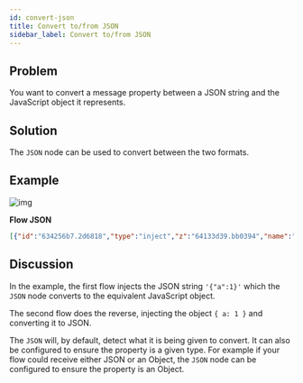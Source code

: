 ```yaml
---
id: convert-json
title: Convert to/from JSON
sidebar_label: Convert to/from JSON
---
```


## Problem

You want to convert a message property between a JSON string and the JavaScript object
it represents.

## Solution

The <code class="node">JSON</code> node can be used to convert between the two
formats.

## Example

![img](/assets/docs/data-formats/convert-json.png)

<b>Flow JSON</b>

~~~json
[{"id":"634256b7.2d6818","type":"inject","z":"64133d39.bb0394","name":"JSON String","topic":"","payload":"{\"a\":1}","payloadType":"str","repeat":"","crontab":"","once":false,"onceDelay":0.1,"x":110,"y":80,"wires":[["a2fe0fc8.095e1"]]},{"id":"a2fe0fc8.095e1","type":"json","z":"64133d39.bb0394","name":"","property":"payload","action":"","pretty":false,"x":270,"y":80,"wires":[["9a4ce2b8.47698"]]},{"id":"9a4ce2b8.47698","type":"debug","z":"64133d39.bb0394","name":"","active":true,"tosidebar":true,"console":false,"tostatus":false,"complete":"false","x":430,"y":80,"wires":[]},{"id":"80032e2.7c92cd","type":"inject","z":"64133d39.bb0394","name":"Object","topic":"","payload":"{\"a\":1}","payloadType":"json","repeat":"","crontab":"","once":false,"onceDelay":0.1,"x":90,"y":120,"wires":[["cd40a0f4.4f5ac"]]},{"id":"cd40a0f4.4f5ac","type":"json","z":"64133d39.bb0394","name":"","property":"payload","action":"","pretty":false,"x":270,"y":120,"wires":[["478b4106.4fd7c"]]},{"id":"478b4106.4fd7c","type":"debug","z":"64133d39.bb0394","name":"","active":true,"tosidebar":true,"console":false,"tostatus":false,"complete":"false","x":430,"y":120,"wires":[]}]
~~~

## Discussion

In the example, the first flow injects the JSON string `'{"a":1}'` which the
<code class="node">JSON</code> node converts to the equivalent JavaScript object.

The second flow does the reverse, injecting the object `{ a: 1 }` and converting
it to JSON.

The <code class="node">JSON</code> will, by default, detect what it is being given
to convert. It can also be configured to ensure the property is a given type. For
example if your flow could receive either JSON or an Object, the <code class="node">JSON</code>
node can be configured to ensure the property is an Object.
